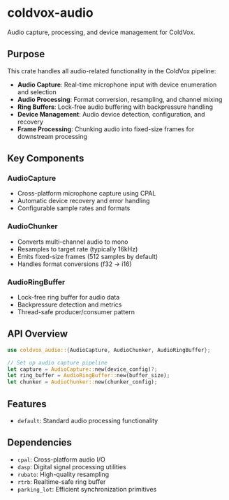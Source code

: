 # coldvox-audio

Audio capture, processing, and device management for ColdVox.

## Purpose

This crate handles all audio-related functionality in the ColdVox pipeline:

- **Audio Capture**: Real-time microphone input with device enumeration and selection
- **Audio Processing**: Format conversion, resampling, and channel mixing
- **Ring Buffers**: Lock-free audio buffering with backpressure handling
- **Device Management**: Audio device detection, configuration, and recovery
- **Frame Processing**: Chunking audio into fixed-size frames for downstream processing

## Key Components

### AudioCapture
- Cross-platform microphone capture using CPAL
- Automatic device recovery and error handling
- Configurable sample rates and formats

### AudioChunker  
- Converts multi-channel audio to mono
- Resamples to target rate (typically 16kHz)
- Emits fixed-size frames (512 samples by default)
- Handles format conversions (f32 → i16)

### AudioRingBuffer
- Lock-free ring buffer for audio data
- Backpressure detection and metrics
- Thread-safe producer/consumer pattern

## API Overview

```rust
use coldvox_audio::{AudioCapture, AudioChunker, AudioRingBuffer};

// Set up audio capture pipeline
let capture = AudioCapture::new(device_config)?;
let ring_buffer = AudioRingBuffer::new(buffer_size);
let chunker = AudioChunker::new(chunker_config);
```

## Features

- `default`: Standard audio processing functionality

## Dependencies

- `cpal`: Cross-platform audio I/O
- `dasp`: Digital signal processing utilities
- `rubato`: High-quality resampling
- `rtrb`: Realtime-safe ring buffer
- `parking_lot`: Efficient synchronization primitives